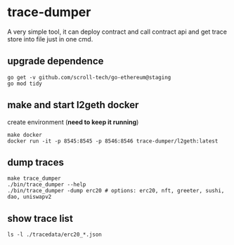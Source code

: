 # trace-dumper

A very simple tool, it can deploy contract and call contract api and get trace store into file just in one cmd.

## upgrade dependence

```
go get -v github.com/scroll-tech/go-ethereum@staging
go mod tidy
```

## make and start l2geth docker

create environment (**need to keep it running**)

```
make docker
docker run -it -p 8545:8545 -p 8546:8546 trace-dumper/l2geth:latest
```

## dump traces

```
make trace_dumper
./bin/trace_dumper --help
./bin/trace_dumper -dump erc20 # options: erc20, nft, greeter, sushi, dao, uniswapv2
```

## show trace list

```
ls -l ./tracedata/erc20_*.json
```
